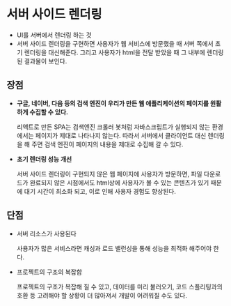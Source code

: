 # 서버 사이드 렌더링

- UI를 서버에서 렌더링 하는 것
- 서버 사이드 렌더링을 구현하면 사용자가 웹 서비스에 방문했을 때 서버 쪽에서 초기 렌더링을 대신해준다. 그리고 사용자가 html을 전달 받았을 때 그 내부에 렌더링된 결과물이 보인다.

## 장점

- **구글, 네이버, 다음 등의 검색 엔진이 우리가 만든 웹 애플리케이션의 페이지를 원활하게 수집할 수 있다.**

  리액트로 만든 SPA는 검색엔진 크롤러 봇처럼 자바스크립트가 실행되지 않는 환경에서는 페이지가 제대로 나타나지 않는다. 따라서 서버에서 클라이언트 대신 렌더링을 해 주면 검색 엔진이 페이지의 내용을 제대로 수집해 갈 수 있다.

- **초기 렌더링 성능 개선**

  서버 사이드 렌더링이 구현되지 않은 웹 페이지에 사용자가 방문하면, 파일 다운로드가 완료되지 않은 시점에서도 html상에 사용자가 볼 수 있는 콘텐츠가 있기 때문에 대기 시간이 최소화 되고, 이로 인해 사용자 경험도 향상된다.

## 단점

- 서버 리소스가 사용된다

  사용자가 많은 서비스라면 캐싱과 로드 밸런싱을 통해 성능을 최적화 해주어야 한다.

- 프로젝트의 구조의 복잡함

  프로젝트의 구조가 복잡해 질 수 있고, 데이터를 미리 불러오기, 코드 스플리팅과의 호환 등 고려해야 할 상황이 더 많아져서 개발이 어려워질 수도 있다.